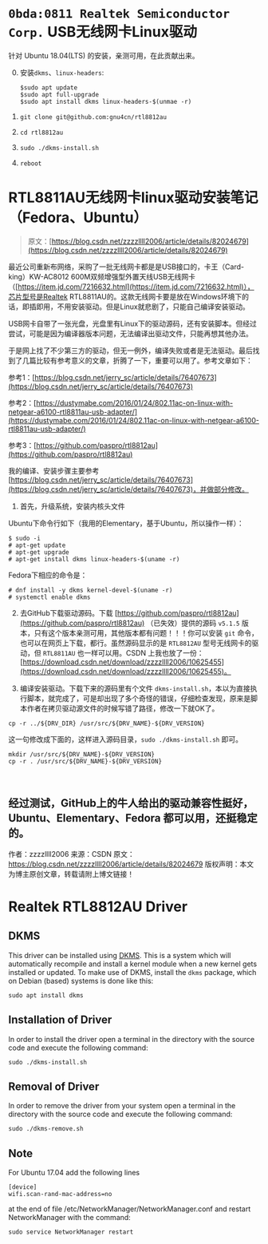 # `0bda:0811 Realtek Semiconductor Corp.` USB无线网卡Linux驱动
 

针对 Ubuntu 18.04(LTS) 的安装，亲测可用，在此贡献出来。

0. 安装`dkms`、`linux-headers`:


    ```
    $sudo apt update
    $sudo apt full-upgrade
    $sudo apt install dkms linux-headers-$(unmae -r)
    ```

1. `git clone git@github.com:gnu4cn/rtl8812au`

2. `cd rtl8812au`

3. `sudo ./dkms-install.sh`

4. `reboot`

# RTL8811AU无线网卡linux驱动安装笔记（Fedora、Ubuntu）

> 原文：[https://blog.csdn.net/zzzzllll2006/article/details/82024679](https://blog.csdn.net/zzzzllll2006/article/details/82024679)


最近公司重新布网络，采购了一批无线网卡都是是USB接口的，卡王（Card-king）KW-AC8012 600M双频增强型外置天线USB无线网卡（[https://item.jd.com/7216632.html](https://item.jd.com/7216632.html)），芯片型号是Realtek RTL8811AU的。这款无线网卡要是放在Windows环境下的话，即插即用，不用安装驱动。但是Linux就悲剧了，只能自己编译安装驱动。

USB网卡自带了一张光盘，光盘里有Linux下的驱动源码，还有安装脚本。但经过尝试，可能是因为编译器版本问题，无法编译出驱动文件，只能再想其他办法。

于是网上找了不少第三方的驱动，但无一例外，编译失败或者是无法驱动。最后找到了几篇比较有参考意义的文章，折腾了一下，重要可以用了。参考文章如下：

参考1：[https://blog.csdn.net/jerry_sc/article/details/76407673](https://blog.csdn.net/jerry_sc/article/details/76407673)


参考2：[https://dustymabe.com/2016/01/24/802.11ac-on-linux-with-netgear-a6100-rtl8811au-usb-adapter/](https://dustymabe.com/2016/01/24/802.11ac-on-linux-with-netgear-a6100-rtl8811au-usb-adapter/)


参考3：[https://github.com/paspro/rtl8812au](https://github.com/paspro/rtl8812au)

我的编译、安装步骤主要参考 [https://blog.csdn.net/jerry_sc/article/details/76407673](https://blog.csdn.net/jerry_sc/article/details/76407673)，并做部分修改。

1. 首先，升级系统，安装内核头文件

Ubuntu下命令行如下（我用的Elementary，基于Ubuntu，所以操作一样）：

```
$ sudo -i
# apt-get update
# apt-get upgrade
# apt-get install dkms linux-headers-$(uname -r)
```

Fedora下相应的命令是：

```
# dnf install -y dkms kernel-devel-$(uname -r)
# systemctl enable dkms
```

2. 去GitHub下载驱动源码。下载 [https://github.com/paspro/rtl8812au](https://github.com/paspro/rtl8812au)  （已失效）提供的源码 `v5.1.5` 版本，只有这个版本亲测可用，其他版本都有问题！！！你可以安装 `git` 命令，也可以在网页上下载，都行。虽然源码显示的是 `RTL8812AU` 型号无线网卡的驱动，但 `RTL8811AU` 也一样可以用。CSDN 上我也放了一份： [https://download.csdn.net/download/zzzzllll2006/10625455](https://download.csdn.net/download/zzzzllll2006/10625455)。


3. 编译安装驱动。下载下来的源码里有个文件 `dkms-install.sh`，本以为直接执行脚本，就完成了，可是却出现了多个奇怪的错误，仔细检查发现，原来是脚本作者在拷贝驱动源文件的时候写错了路径，修改一下就OK了。

```
cp -r ../${DRV_DIR} /usr/src/${DRV_NAME}-${DRV_VERSION}
```

这一句修改成下面的，这样进入源码目录，`sudo ./dkms-install.sh` 即可。

```
mkdir /usr/src/${DRV_NAME}-${DRV_VERSION}
cp -r . /usr/src/${DRV_NAME}-${DRV_VERSION}
```
 

经过测试，GitHub上的牛人给出的驱动兼容性挺好，Ubuntu、Elementary、Fedora 都可以用，还挺稳定的。
--------------------- 
作者：zzzzllll2006 
来源：CSDN 
原文：https://blog.csdn.net/zzzzllll2006/article/details/82024679 
版权声明：本文为博主原创文章，转载请附上博文链接！

# Realtek RTL8812AU Driver

## DKMS
This driver can be installed using [DKMS](http://linux.dell.com/dkms/). This is a system which will automatically recompile and install a kernel module when a new kernel gets installed or updated. To make use of DKMS, install the `dkms` package, which on Debian (based) systems is done like this:
```
sudo apt install dkms
```

## Installation of Driver
In order to install the driver open a terminal in the directory with the source code and execute the following command:
```
sudo ./dkms-install.sh
```

## Removal of Driver
In order to remove the driver from your system open a terminal in the directory with the source code and execute the following command:
```
sudo ./dkms-remove.sh
```

## Note
For Ubuntu 17.04 add the following lines
```
[device]
wifi.scan-rand-mac-address=no
```
at the end of file /etc/NetworkManager/NetworkManager.conf and restart NetworkManager with the command:
```
sudo service NetworkManager restart
```

